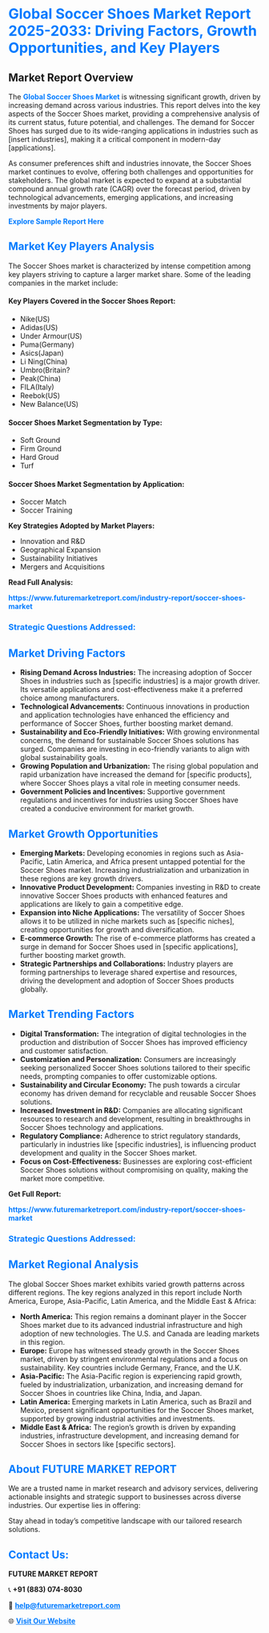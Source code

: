 <h1 style="color: #007BFF;">Global Soccer Shoes Market Report 2025-2033: Driving Factors, Growth Opportunities, and Key Players</h1>

<section id="overview">
<h2>Market Report Overview</h2>
<p>The <a href="https://www.futuremarketreport.com/industry-report/soccer-shoes-market" style="color: #007BFF; text-decoration: none;"><strong>Global Soccer Shoes Market</strong></a> is witnessing significant growth, driven by increasing demand across various industries. This report delves into the key aspects of the Soccer Shoes market, providing a comprehensive analysis of its current status, future potential, and challenges. The demand for Soccer Shoes has surged due to its wide-ranging applications in industries such as [insert industries], making it a critical component in modern-day [applications].</p>
<p>As consumer preferences shift and industries innovate, the Soccer Shoes market continues to evolve, offering both challenges and opportunities for stakeholders. The global market is expected to expand at a substantial compound annual growth rate (CAGR) over the forecast period, driven by technological advancements, emerging applications, and increasing investments by major players.</p>
</section>

<section id="overview">
<p><a href="https://www.futuremarketreport.com/request-sample/reportId=103149" style="color: #007BFF; text-decoration: none;"><strong>Explore Sample Report Here</strong></a></p>
</section>

<section id="key-players">
<h2 style="color: #007BFF;">Market Key Players Analysis</h2>
<p>The Soccer Shoes market is characterized by intense competition among key players striving to capture a larger market share. Some of the leading companies in the market include:</p>
<h4>Key Players Covered in the Soccer Shoes Report:</h4>
<ul><li>Nike(US)</li><li>Adidas(US)</li><li>Under Armour(US)</li><li>Puma(Germany)</li><li>Asics(Japan)</li><li>Li Ning(China)</li><li>Umbro(Britain?</li><li>Peak(China)</li><li>FILA(Italy)</li><li>Reebok(US)</li><li>New Balance(US)</li></ul>
<h4>Soccer Shoes Market Segmentation by Type:</h4>
<ul><li>Soft Ground</li><li>Firm Ground</li><li>Hard Groud</li><li>Turf</li></ul>

<h4>Soccer Shoes Market Segmentation by Application:</h4>
<ul><li>Soccer Match</li><li>Soccer Training</li></ul>
<p><strong>Key Strategies Adopted by Market Players:</strong></p>
<ul>
<li>Innovation and R&D</li>
<li>Geographical Expansion</li>
<li>Sustainability Initiatives</li>
<li>Mergers and Acquisitions</li>
</ul>
</section>

<section>
<p><strong>Read Full Analysis: </strong></p><a href="https://www.futuremarketreport.com/industry-report/soccer-shoes-market" style="color: #007BFF; text-decoration: none;"><strong>https://www.futuremarketreport.com/industry-report/soccer-shoes-market</strong></a>
<h3 style="color: #007BFF;">Strategic Questions Addressed:</h3>
</section>

<section id="driving-factors">
<h2 style="color: #007BFF;">Market Driving Factors</h2>
<ul>
<li><strong>Rising Demand Across Industries:</strong> The increasing adoption of Soccer Shoes in industries such as [specific industries] is a major growth driver. Its versatile applications and cost-effectiveness make it a preferred choice among manufacturers.</li>
<li><strong>Technological Advancements:</strong> Continuous innovations in production and application technologies have enhanced the efficiency and performance of Soccer Shoes, further boosting market demand.</li>
<li><strong>Sustainability and Eco-Friendly Initiatives:</strong> With growing environmental concerns, the demand for sustainable Soccer Shoes solutions has surged. Companies are investing in eco-friendly variants to align with global sustainability goals.</li>
<li><strong>Growing Population and Urbanization:</strong> The rising global population and rapid urbanization have increased the demand for [specific products], where Soccer Shoes plays a vital role in meeting consumer needs.</li>
<li><strong>Government Policies and Incentives:</strong> Supportive government regulations and incentives for industries using Soccer Shoes have created a conducive environment for market growth.</li>
</ul>
</section>

<section id="growth-opportunities">
<h2 style="color: #007BFF;">Market Growth Opportunities</h2>
<ul>
<li><strong>Emerging Markets:</strong> Developing economies in regions such as Asia-Pacific, Latin America, and Africa present untapped potential for the Soccer Shoes market. Increasing industrialization and urbanization in these regions are key growth drivers.</li>
<li><strong>Innovative Product Development:</strong> Companies investing in R&D to create innovative Soccer Shoes products with enhanced features and applications are likely to gain a competitive edge.</li>
<li><strong>Expansion into Niche Applications:</strong> The versatility of Soccer Shoes allows it to be utilized in niche markets such as [specific niches], creating opportunities for growth and diversification.</li>
<li><strong>E-commerce Growth:</strong> The rise of e-commerce platforms has created a surge in demand for Soccer Shoes used in [specific applications], further boosting market growth.</li>
<li><strong>Strategic Partnerships and Collaborations:</strong> Industry players are forming partnerships to leverage shared expertise and resources, driving the development and adoption of Soccer Shoes products globally.</li>
</ul>
</section>

<section id="trending-factors">
<h2 style="color: #007BFF;">Market Trending Factors</h2>
<ul>
<li><strong>Digital Transformation:</strong> The integration of digital technologies in the production and distribution of Soccer Shoes has improved efficiency and customer satisfaction.</li>
<li><strong>Customization and Personalization:</strong> Consumers are increasingly seeking personalized Soccer Shoes solutions tailored to their specific needs, prompting companies to offer customizable options.</li>
<li><strong>Sustainability and Circular Economy:</strong> The push towards a circular economy has driven demand for recyclable and reusable Soccer Shoes solutions.</li>
<li><strong>Increased Investment in R&D:</strong> Companies are allocating significant resources to research and development, resulting in breakthroughs in Soccer Shoes technology and applications.</li>
<li><strong>Regulatory Compliance:</strong> Adherence to strict regulatory standards, particularly in industries like [specific industries], is influencing product development and quality in the Soccer Shoes market.</li>
<li><strong>Focus on Cost-Effectiveness:</strong> Businesses are exploring cost-efficient Soccer Shoes solutions without compromising on quality, making the market more competitive.</li>
</ul>
</section>

<section>
<p><strong>Get Full Report: </strong></p><a href="https://www.futuremarketreport.com/industry-report/soccer-shoes-market" style="color: #007BFF; text-decoration: none;"><strong>https://www.futuremarketreport.com/industry-report/soccer-shoes-market</strong></a>
<h3 style="color: #007BFF;">Strategic Questions Addressed:</h3>
</section>


<section id="regional-analysis">
<h2 style="color: #007BFF;">Market Regional Analysis</h2>
<p>The global Soccer Shoes market exhibits varied growth patterns across different regions. The key regions analyzed in this report include North America, Europe, Asia-Pacific, Latin America, and the Middle East & Africa:</p>
<ul>
<li><strong>North America:</strong> This region remains a dominant player in the Soccer Shoes market due to its advanced industrial infrastructure and high adoption of new technologies. The U.S. and Canada are leading markets in this region.</li>
<li><strong>Europe:</strong> Europe has witnessed steady growth in the Soccer Shoes market, driven by stringent environmental regulations and a focus on sustainability. Key countries include Germany, France, and the U.K.</li>
<li><strong>Asia-Pacific:</strong> The Asia-Pacific region is experiencing rapid growth, fueled by industrialization, urbanization, and increasing demand for Soccer Shoes in countries like China, India, and Japan.</li>
<li><strong>Latin America:</strong> Emerging markets in Latin America, such as Brazil and Mexico, present significant opportunities for the Soccer Shoes market, supported by growing industrial activities and investments.</li>
<li><strong>Middle East & Africa:</strong> The region’s growth is driven by expanding industries, infrastructure development, and increasing demand for Soccer Shoes in sectors like [specific sectors].</li>
</ul>
</section>

<footer>
<h2 style="color: #007BFF;">About FUTURE MARKET REPORT</h2>
<p>We are a trusted name in market research and advisory services, delivering actionable insights and strategic support to businesses across diverse industries. Our expertise lies in offering:</p>

<p>Stay ahead in today’s competitive landscape with our tailored research solutions.</p>

<h2 style="color: #007BFF;">Contact Us:</h2>
<p><strong>FUTURE MARKET REPORT</strong></p>
<p>📞 <strong>+91 (883) 074-8030</strong></p>
<p>📧 <strong><a href="mailto:help@futuremarketreport.com" style="color: #007BFF;">help@futuremarketreport.com</a></strong></p>
<p>🌐 <strong><a href="https://www.futuremarketreport.com/" style="color: #007BFF;">Visit Our Website</a></strong></p>
</footer>